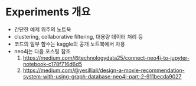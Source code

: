 # Experiments 개요
- 간단한 예제 위주의 노트북
- clustering, collaborative filtering, 대용량 데이터 처리 등
- 코드의 일부 함수는 kaggle의 공개 노트북에서 차용
- neo4j는 다음 포스팅 참조
  1. https://medium.com/@technologydata25/connect-neo4j-to-jupyter-notebook-c178f716d6d5
  2. https://medium.com/@yesilliali/design-a-movie-recommendation-system-with-using-graph-database-neo4j-part-2-911becda9027
